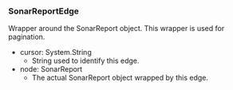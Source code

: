 ### SonarReportEdge
Wrapper around the SonarReport object. This wrapper is used for pagination.

- cursor: System.String
  - String used to identify this edge.
- node: SonarReport
  - The actual SonarReport object wrapped by this edge.
